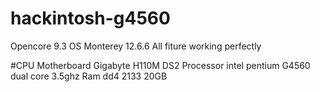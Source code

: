 # hackintosh-g4560

Opencore 9.3
OS Monterey 12.6.6
All fiture working perfectly

#CPU
Motherboard Gigabyte H110M DS2
Processor intel pentium G4560 dual core 3.5ghz
Ram dd4 2133 20GB
